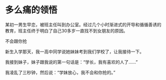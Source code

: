 # 多么痛的领悟

某初一男生早恋，被班主任叫到办公室。经过几个小时渐进式的开导和循循善诱的教育，班主任终于明白了自己30多岁一直找不到女朋友的原因。 

不会跟你抢 

新生入学那天，我一高中同学说她妹妹考到我们学校了，让我接待一下。 

我接到妹子，妹子跟我说的第一句话是：“学长，我有喜欢的人了……” 

我凌乱了三秒钟，然后说：“学妹放心，我不会和你抢的。”